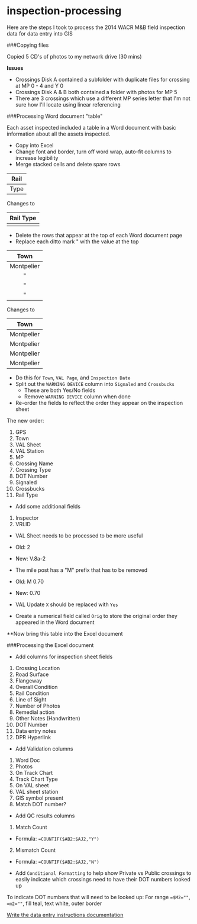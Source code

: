 inspection-processing
=====================

Here are the steps I took to process the 2014 WACR M&B field inspection data for data entry into GIS

###Copying files

Copied 5 CD's of photos to my network drive (30 mins)

**Issues**

- Crossings Disk A contained a subfolder with duplicate files for crossing at MP 0 - 4 and Y 0
- Crossings Disk A & B both contained a folder with photos for MP 5
- There are 3 crossings which use a different MP series letter that I'm not sure how I'll locate using linear referencing

###Processing Word document "table"

Each asset inspected included a table in a Word document with basic information about all the assets inspected.

- Copy into Excel
- Change font and border, turn off word wrap, auto-fit columns to increase legibility
- Merge stacked cells and delete spare rows

|Rail|  
|----|
|Type|

Changes to

|Rail Type|
|---------|
|         |

- Delete the rows that appear at the top of each Word document page
- Replace each ditto mark " with the value at the top

|Town|
|:---:|
|Montpelier|
|"|
|"|
|"|

Changes to

|Town|
|:---:|
|Montpelier|
|Montpelier|
|Montpelier|
|Montpelier|

- Do this for `Town`, `VAL Page`, and `Inspection Date`  
- Split out the `WARNING DEVICE` column into `Signaled` and `Crossbucks`  
  - These are both Yes/No fields
  - Remove `WARNING DEVICE` column when done
- Re-order the fields to reflect the order they appear on the inspection sheet

The new order:

1. GPS
2. Town
3. VAL Sheet
4. VAL Station
5. MP
6. Crossing Name
7. Crossing Type
8. DOT Number
9. Signaled
10. Crossbucks  
11. Rail Type  
 
- Add some additional fields 
  
1. Inspector
2. VRLID

- VAL Sheet needs to be processed to be more useful

- Old: 2
- New: V.8a-2

- The mile post has a "M" prefix that has to be removed

- Old: M 0.70
- New: 0.70

- VAL Update `X` should be replaced with `Yes`

- Create a numerical field called `Orig` to store the original order they appeared in the Word document

**Now bring this table into the Excel document

###Processing the Excel document

- Add columns for inspection sheet fields

1. Crossing Location
2. Road Surface
3. Flangeway
4. Overall Condition
5. Rail Condition
6. Line of Sight
7. Number of Photos
8. Remedial action
9. Other Notes (Handwritten)
10. DOT Number
11. Data entry notes
12. DPR Hyperlink

- Add Validation columns

1. Word Doc
2. Photos
3. On Track Chart
4. Track Chart Type
5. On VAL sheet
6. VAL sheet station
7. GIS symbol present
8. Match DOT number?

- Add QC results columns

1. Match Count
  - Formula: `=COUNTIF($AB2:$AJ2,"Y")`  
2. Mismatch Count
  - Formula: `=COUNTIF($AB2:$AJ2,"N")`  

- Add `Conditional Formatting` to help show Private vs Public crossings to easily indicate which crossings need to have their DOT numbers looked up

To indicate DOT numbers that will need to be looked up:
For range `=$M2=""`, `=m2=""`, fill teal, text white, outer border 

[Write the data entry instructions documentation](https://github.com/VTrans-Rail/inspection-processing/blob/master/M%26B%20Xings%20Instructions.md)
